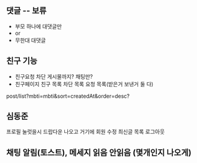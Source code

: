 ## 댓글 -- 보류
- 부모 하나에 대댓글만
- or
- 무한대 대댓글

## 친구 기능
- 친구요청 차단 게시물까지? 채팅만? 
- 친구페이지 친구 목록 차단 목록 요청 목록(받은거 보낸거 둘 다) 

post/list?mbti=mbti&sort=createdAt&order=desc?

## 심동준
프로필 눌럿을시 드랍다운 나오고 거기에 회원 수정 최신글 목록 로그아웃 



## 채팅 알림(토스트), 메세지 읽음 안읽음 (몇개인지 나오게)

